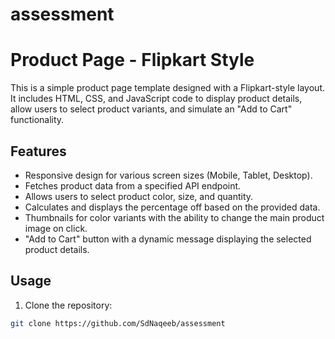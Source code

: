 # assessment
# Product Page - Flipkart Style

This is a simple product page template designed with a Flipkart-style layout. It includes HTML, CSS, and JavaScript code to display product details, allow users to select product variants, and simulate an "Add to Cart" functionality.

## Features

- Responsive design for various screen sizes (Mobile, Tablet, Desktop).
- Fetches product data from a specified API endpoint.
- Allows users to select product color, size, and quantity.
- Calculates and displays the percentage off based on the provided data.
- Thumbnails for color variants with the ability to change the main product image on click.
- "Add to Cart" button with a dynamic message displaying the selected product details.

## Usage

1. Clone the repository:

```bash
git clone https://github.com/SdNaqeeb/assessment
